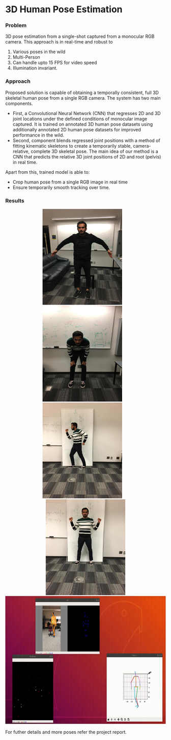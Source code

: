 # 3D Human Pose Estimation

### Problem 
3D pose estimation from a single-shot captured from a monocular RGB camera. 
This approach is in real-time and robust to 
1. Various poses in the wild 
2. Multi-Person 
3. Can handle upto 15 FPS for video speed 
4. Illumination invariant. 

### Approach
Proposed solution is capable of obtaining a temporally consistent, full 3D skeletal human pose from a single RGB camera. The system has two main components.

+ First, a Convolutional Neural Network (CNN) that regresses 2D and 3D joint locations under the defined conditions of monocular image captured. It is trained on annotated 3D human pose datasets using additionally annotated 2D human pose datasets for improved performance in the wild.
+ Second, component blends regressed joint positions with a method of fitting kinematic skeletons to create a temporarily stable, camera-relative, complete 3D skeletal pose. The main idea of our method is a CNN that predicts the relative 3D joint positions of 2D and root (pelvis) in real time. 

Apart from this, trained model is able to: 
+ Crop human pose from a single RGB image in real time
+ Ensure temporarily smooth tracking over time. 

### Results
<center>
<img src="Project/Results/shivam4.jpg"  width="250" height="300"/>&nbsp; &nbsp; &nbsp;<img src="Project/Results/shivam17.jpg"  width="250" height="300"/>&nbsp; &nbsp; &nbsp;<img src="Project/Results/shivam40.jpg"  width="250" height="300"/>&nbsp; &nbsp; &nbsp;<img src="Project/Results/shivam43.jpg"  width="250" height="300"/>
</center>
<center><img src="Project/Results/video.gif"  width="600" height="400"/>
</center>

For futher details and more poses refer the project report.